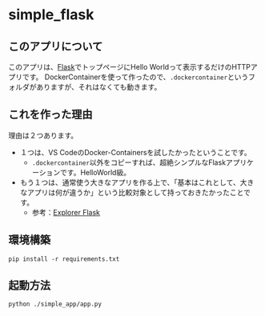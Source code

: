 # simple_flask

## このアプリについて
このアプリは、[Flask](https://flask.palletsprojects.com/en/1.1.x/)でトップページにHello Worldって表示するだけのHTTPアプリです。
DockerContainerを使って作ったので、`.dockercontainer`というフォルダがありますが、それはなくても動きます。

## これを作った理由
理由は２つあります。
- １つは、VS CodeのDocker-Containersを試したかったということです。
  - `.dockercontainer`以外をコピーすれば、超絶シンプルなFlaskアプリケーションです。HelloWorld級。
- もう１つは、通常使う大きなアプリを作る上で、「基本はこれとして、大きなアプリは何が違うか」という比較対象として持っておきたかったことです。
  - 参考：[Explorer Flask](http://exploreflask.com/en/latest/index.html)

## 環境構築
```
pip install -r requirements.txt
```

## 起動方法
```
python ./simple_app/app.py
```
